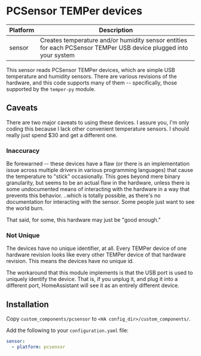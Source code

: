 # PCSensor TEMPer devices

| Platform | Description |
| -------- | ------------ |
| sensor   | Creates temperature and/or humidity sensor entities for each PCSensor TEMPer USB device plugged into your system |

This sensor reads PCSensor TEMPer devices, which are simple USB
temperature and humidity sensors.  There are various revisions of
the hardware, and this code supports many of them -- specifically,
those supported by the `temper-py` module.

## Caveats
There are two major caveats to using these devices.  I assure you,
I'm only coding this because I lack other convenient temperature
sensors.  I should really just spend $30 and get a different one.

### Inaccuracy
Be forewarned -- these devices have a flaw (or there is an 
implementation issue across multiple drivers in various programming 
languages) that cause the temperature to "stick" occasionally.  This 
goes beyond mere binary granularity, but seems to be an actual flaw
in the hardware, unless there is some undocumented means of interacting 
with the hardware in a way that prevents this behavior.  ..which is
totally possible, as there's no documentation for interacting with
the sensor.  Some people just want to see the world burn.

That said, for some, this hardware may just be "good enough."

### Not Unique
The devices have no unique identifier, at all.  Every TEMPer device
of one hardware revision looks like every other TEMPer device of that
hardware revision.  This means the devices have no unique id.

The workaround that this module implements is that the USB port is used 
to uniquely identify the device.  That is, if you unplug it, and plug 
it into a different port, HomeAssistant will see it as an entirely 
different device.

## Installation

Copy `custom_components/pcsensor` to `<HA config_dir>/custom_components/`.

Add the following to your `configuration.yaml` file:

```yaml
sensor:
  - platform: pcsensor
```
